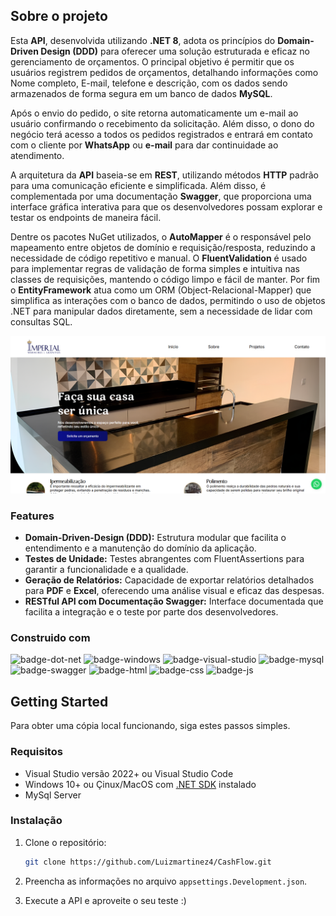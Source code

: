 ## Sobre o projeto

Esta **API**, desenvolvida utilizando **.NET 8**, adota os princípios do **Domain-Driven Design (DDD)** para oferecer uma solução estruturada e eficaz no gerenciamento de orçamentos. O principal objetivo é permitir que os usuários registrem pedidos de orçamentos, detalhando informações como Nome completo, E-mail, telefone e descrição, com os dados sendo armazenados de forma segura em um banco de dados **MySQL**.

Após o envio do pedido, o site retorna automaticamente um e-mail ao usuário confirmando o recebimento da solicitação. Além disso, o dono do negócio terá acesso a todos os pedidos registrados e entrará em contato com o cliente por **WhatsApp** ou **e-mail** para dar continuidade ao atendimento.

A arquitetura da **API** baseia-se em **REST**, utilizando métodos **HTTP** padrão para uma comunicação eficiente e simplificada. Além disso, é complementada por uma documentação **Swagger**, que proporciona uma interface gráfica interativa para que os desenvolvedores possam explorar e testar os endpoints de maneira fácil.

Dentre os pacotes NuGet utilizados, o **AutoMapper** é o responsável pelo mapeamento entre objetos de domínio e requisição/resposta, reduzindo a necessidade de código repetitivo e manual. O **FluentValidation** é usado para implementar regras de validação de forma simples e intuitiva nas classes de requisições, mantendo o código limpo e fácil de manter. Por fim o **EntityFramework** atua como um ORM (Object-Relacional-Mapper) que simplifica as interações com o banco de dados, permitindo o uso de objetos .NET para manipular dados diretamente, sem a necessidade de lidar com consultas SQL.

![hero-image]

### Features

- **Domain-Driven-Design (DDD):** Estrutura modular que facilita o entendimento e a manutenção do domínio da aplicação.
- **Testes de Unidade:** Testes abrangentes com FluentAssertions para garantir a funcionalidade e a qualidade.
- **Geração de Relatórios:** Capacidade de exportar relatórios detalhados para **PDF** e **Excel**, oferecendo uma análise visual e eficaz das despesas.
- **RESTful API com Documentação Swagger:** Interface documentada que facilita a integração e o teste por parte dos desenvolvedores.

### Construido com
![badge-dot-net]
![badge-windows]
![badge-visual-studio]
![badge-mysql]
![badge-swagger]
![badge-html]
![badge-css]
![badge-js]

## Getting Started

Para obter uma cópia local funcionando, siga estes passos simples.

### Requisitos

* Visual Studio versão 2022+ ou Visual Studio Code
* Windows 10+ ou Çinux/MacOS com [.NET SDK][dot-net-sdk] instalado
* MySql Server

### Instalação

1. Clone o repositório:
    ```sh
    git clone https://github.com/Luizmartinez4/CashFlow.git
    ```

2. Preencha as informações no arquivo `appsettings.Development.json`.
3. Execute a API e aproveite o seu teste :)


<!-- Links -->
[dot-net-sdk]: https://dotnet.microsoft.com/pt-br/download/dotnet/8.0

<!-- Images -->
[hero-image]: Images/heroimage.png

<!-- Badges -->
[badge-dot-net]: https://img.shields.io/badge/.NET-512BD4?logo=dotnet&logoColor=fff&style=for-the-badge
[badge-windows]: https://img.shields.io/badge/Windows-0078D4?logo=windows&logoColor=fff&style=for-the-badge
[badge-visual-studio]: https://img.shields.io/badge/Visual%20Studio-5C2D91?logo=visualstudio&logoColor=fff&style=for-the-badge
[badge-mysql]: https://img.shields.io/badge/MySQL-4479A1?logo=mysql&logoColor=fff&style=for-the-badge
[badge-swagger]: https://img.shields.io/badge/Swagger-85EA2D?logo=swagger&logoColor=000&style=for-the-badge
[badge-html]: https://img.shields.io/badge/HTML5-E34F26?logo=html5&logoColor=fff&style=for-the-badge
[badge-css]: https://img.shields.io/badge/CSS3-1572B6?logo=css3&logoColor=fff&style=for-the-badge
[badge-js]: https://img.shields.io/badge/JavaScript-F7DF1E?logo=javascript&logoColor=000&style=for-the-badge
